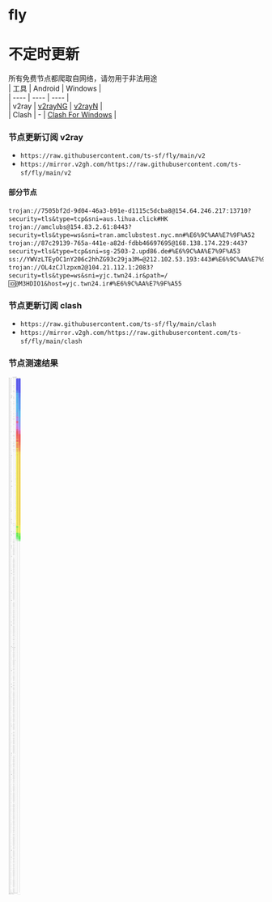 # fly
# 不定时更新
所有免费节点都爬取自网络，请勿用于非法用途  
|  工具  | Android  | Windows  |  
|  ----  | ----   | ----  |  
| v2ray  | [v2rayNG](https://github.com/2dust/v2rayNG/releases) | [v2rayN](https://github.com/2dust/v2rayN/releases) |  
| Clash  | - | [Clash For Windows](https://github.com/2dust/clashN/releases) | 
  
### 节点更新订阅  v2ray
- `https://raw.githubusercontent.com/ts-sf/fly/main/v2`  
- `https://mirror.v2gh.com/https://raw.githubusercontent.com/ts-sf/fly/main/v2`  

#### 部分节点  
``` 
trojan://7505bf2d-9d04-46a3-b91e-d1115c5dcba8@154.64.246.217:13710?security=tls&type=tcp&sni=aus.lihua.click#HK
trojan://amclubs@154.83.2.61:8443?security=tls&type=ws&sni=tran.amclubstest.nyc.mn#%E6%9C%AA%E7%9F%A52
trojan://87c29139-765a-441e-a82d-fdbb46697695@168.138.174.229:443?security=tls&type=tcp&sni=sg-2503-2.upd86.de#%E6%9C%AA%E7%9F%A53
ss://YWVzLTEyOC1nY206c2hhZG93c29ja3M=@212.102.53.193:443#%E6%9C%AA%E7%9F%A54%2020.1MB%2Fs
trojan://OL4zCJlzpxm2@104.21.112.1:2083?security=tls&type=ws&sni=yjc.twn24.ir&path=/🆔@M3HDIO1&host=yjc.twn24.ir#%E6%9C%AA%E7%9F%A55
```
### 节点更新订阅  clash
- `https://raw.githubusercontent.com/ts-sf/fly/main/clash`  
- `https://mirror.v2gh.com/https://raw.githubusercontent.com/ts-sf/fly/main/clash`  

### 节点测速结果
![image](traffic.png)

